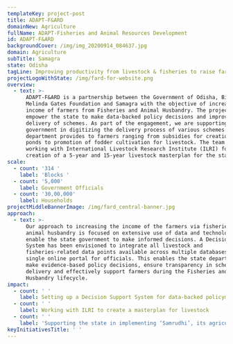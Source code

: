 ```yaml
---
templateKey: project-post
title: ADAPT-F&ARD
domainNew: Agriculture
fullName: ADAPT-Fisheries and Animal Resources Development
id: ADAPT-F&ARD
backgroundCover: /img/img_20200914_084637.jpg
domain: Agriculture
subTitle: Samagra
state: Odisha
tagLine: Improving productivity from livestock & fisheries to raise farmer income
projectLogoWithState: /img/fard-for-website.png
overview:
  - text: >-
      ADAPT-F&ARD is a partnership between the Government of Odisha, Bill &
      Melinda Gates Foundation and Samagra with the objective of increasing the
      income of farmers from Fisheries and Animal Husbandry. The project aims to
      empower the state to make data-backed policy decisions and improve the
      delivery of schemes. As part of the engagement, we are supporting the
      government in digitizing the delivery process of various schemes that the
      department provides to farmers ranging from subsidies for creation of fish
      ponds to promotion of fodder cultivation for livestock. The team is also
      working with International Livestock Research Institute (ILRI) for
      creation of a 5-year and 15-year livestock masterplan for the state.
scale:
  - count: '314 '
    label: 'Blocks '
  - count: '5,000'
    label: Government Officials
  - count: '30,00,000'
    label: Households
projectMiddleBannerImage: /img/fard_central-banner.jpg
approach:
  - text: >-
      Our approach to increasing the income of the farmers via fisheries and
      animal husbandry is focused on extensive use of data and technology to
      enable the state government to make informed decisions. A Decision Support
      System has been envisioned to integrate all livestock and
      fisheries-related data points available across multiple databases on a
      single online portal for officials. This enables the state department to
      make evidence-based policy decisions, ensure transparency in scheme
      delivery and effectively support farmers during the Fisheries and Animal
      Husbandry lifecycle. 
impact:
  - count: ' '
    label: Setting up a Decision Support System for data-backed policymaking
  - count: ' '
    label: Working with ILRI to create a masterplan for livestock
  - count: ' '
    label: 'Supporting the state in implementing ‘Samrudhi’, its agriculture policy'
keyInitiativesTitle: ' '
---
```


